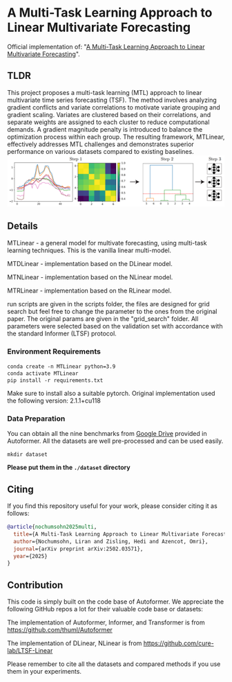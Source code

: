 # A Multi-Task Learning Approach to Linear Multivariate Forecasting

Official implementation of:
"[A Multi-Task Learning Approach to Linear Multivariate Forecasting](https://arxiv.org/abs/2502.03571)". 

## TLDR

This project proposes a multi-task learning (MTL) approach to linear multivariate time series forecasting (TSF). The method involves analyzing gradient conflicts and variate correlations to motivate variate grouping and gradient scaling. Variates are clustered based on their correlations, and separate weights are assigned to each cluster to reduce computational demands. A gradient magnitude penalty is introduced to balance the optimization process within each group. The resulting framework, MTLinear, effectively addresses MTL challenges and demonstrates superior performance on various datasets compared to existing baselines.
![image](pics/mtlin.png)


## Details

MTLinear - a general model for multivate forecasting, using multi-task learning techniques. This is the vanilla linear multi-model.

MTDLinear - implementation based on the DLinear model.

MTNLinear - implementation based on the NLinear model.

MTRLinear - implementation based on the RLinear model.

run scripts are given in the scripts folder, the files are designed for grid search but feel free to change the parameter to the ones from the original paper.
The original params are given in the "grid_search" folder. All parameters were selected based on the validation set with accordance with the standard Informer (LTSF) protocol.


### Environment Requirements
```
conda create -n MTLinear python=3.9
conda activate MTLinear
pip install -r requirements.txt
```
Make sure to install also a suitable pytorch. Original implementation used the following version: 2.1.1+cu118

### Data Preparation

You can obtain all the nine benchmarks from [Google Drive](https://drive.google.com/drive/folders/1ZOYpTUa82_jCcxIdTmyr0LXQfvaM9vIy) provided in Autoformer. All the datasets are well pre-processed and can be used easily.

```
mkdir dataset
```
**Please put them in the `./dataset` directory**

## Citing

If you find this repository useful for your work, please consider citing it as follows:

```BibTeX
@article{nochumsohn2025multi,
  title={A Multi-Task Learning Approach to Linear Multivariate Forecasting},
  author={Nochumsohn, Liran and Zisling, Hedi and Azencot, Omri},
  journal={arXiv preprint arXiv:2502.03571},
  year={2025}
}
```


## Contribution


This code is simply built on the code base of Autoformer. We appreciate the following GitHub repos a lot for their valuable code base or datasets:

The implementation of Autoformer, Informer, and Transformer is from https://github.com/thuml/Autoformer

The implementation of DLinear, NLinear is from https://github.com/cure-lab/LTSF-Linear

Please remember to cite all the datasets and compared methods if you use them in your experiments.
